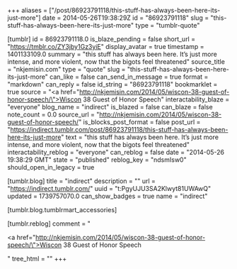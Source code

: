 +++
aliases = ["/post/86923791118/this-stuff-has-always-been-here-its-just-more"]
date = 2014-05-26T19:38:29Z
id = "86923791118"
slug = "this-stuff-has-always-been-here-its-just-more"
type = "tumblr-quote"

[tumblr]
id = 86923791118.0
is_blaze_pending = false
short_url = "https://tmblr.co/ZY3jby1Gz3yiE"
display_avatar = true
timestamp = 1401133109.0
summary = "this stuff has always been here. It’s just more intense, and more violent, now that the bigots feel threatened"
source_title = "nkjemisin.com"
type = "quote"
slug = "this-stuff-has-always-been-here-its-just-more"
can_like = false
can_send_in_message = true
format = "markdown"
can_reply = false
id_string = "86923791118"
bookmarklet = true
source = "<a href=\"http://nkjemisin.com/2014/05/wiscon-38-guest-of-honor-speech/\">Wiscon 38 Guest of Honor Speech</a>"
interactability_blaze = "everyone"
blog_name = "indirect"
is_blazed = false
can_blaze = false
note_count = 0.0
source_url = "http://nkjemisin.com/2014/05/wiscon-38-guest-of-honor-speech/"
is_blocks_post_format = false
post_url = "https://indirect.tumblr.com/post/86923791118/this-stuff-has-always-been-here-its-just-more"
text = "this stuff has always been here. It’s just more intense, and more violent, now that the bigots feel threatened"
interactability_reblog = "everyone"
can_reblog = false
date = "2014-05-26 19:38:29 GMT"
state = "published"
reblog_key = "ndsmIsw0"
should_open_in_legacy = true

[tumblr.blog]
title = "indirect"
description = ""
url = "https://indirect.tumblr.com/"
uuid = "t:PgyUJU3SA2Klwyt81UWAwQ"
updated = 1739757070.0
can_show_badges = true
name = "indirect"

[tumblr.blog.tumblrmart_accessories]

[tumblr.reblog]
comment = "<p><a href=\"http://nkjemisin.com/2014/05/wiscon-38-guest-of-honor-speech/\">Wiscon 38 Guest of Honor Speech</a></p>"
tree_html = ""
+++
